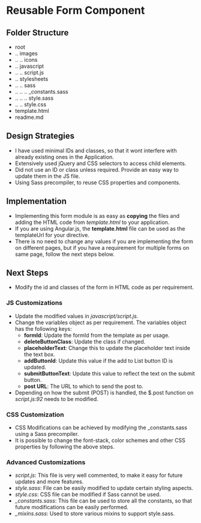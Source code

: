 # Reusable Form Component

## Folder Structure

* root
* .. images
*  .. .. icons
* .. javascript
* .. .. script.js
* .. stylesheets
* .. .. sass
* .. .. .. _constants.sass
* .. .. .. style.sass
* .. .. style.css
* template.html
* readme.md

## Design Strategies

* I have used minimal IDs and classes, so that it wont interfere with already existing ones in the Application.
* Extensively used jQuery and CSS selectors to access child elements.
* Did not use an ID or class unless required. Provide an easy way to update them in the JS file.
* Using Sass precompiler, to reuse CSS properties and components.

## Implementation

* Implementing this form module is as easy as **copying** the files and adding the HTML code from *template.html* to your application.
* If you are using Angular.js, the **template.html** file can be used as the templateUrl for your directive.
* There is no need to change any values if you are implementing the form on different pages, but if you have a requirement for multiple forms on same page, follow the next steps below.

## Next Steps

* Modify the id and classes of the form in HTML code as per requirement.

### JS Customizations

* Update the modified values in *javascript/script.js*.
* Change the variables object as per requirement. The variables object has the following keys:
    * **formId**: Update the formId from the template as per usage.
    * **deleteButtonClass**: Update the class if changed.
    * **placeholderText**: Change this to update the placeholder text inside the text box.
    * **addButtonId**: Update this value if the add to List button ID is updated.
    * **submitButtonText**: Update this value to reflect the text on the submit button.
    * **post URL**: The URL to which to send the post to.
* Depending on how the submit (POST) is handled, the $.post function on *script.js:92* needs to be modified.

### CSS Customization

* CSS Modifications can be achieved by modifying the _constants.sass using a Sass precompiler.
* It is possible to change the font-stack, color schemes and other CSS properties by following the above steps.

### Advanced Customizations

* *script.js*: This file is very well commented, to make it easy for future updates and more features.
* *style.sass*: File can be easily modified to update certain styling aspects.
* *style.css*: CSS file can be modified if Sass cannot be used.
* *_constants.sass*: This file can be used to store all the constants, so that future modifications can be easily performed.
* *_mixins.sass*: Used to store various mixins to support style.sass.